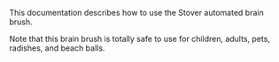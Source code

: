
This documentation describes how to use the Stover automated brain brush.

Note that this brain brush is totally safe to use for children, adults, pets, radishes, and beach balls.
